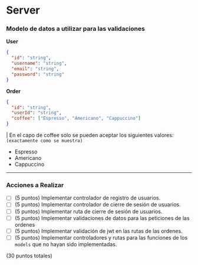 # Server

### Modelo de datos a utilizar para las validaciones

**User**

```json
{
  "id": "string",
  "username": "string",
  "email": "string",
  "password": "string"
}
```

**Order**

```json
{
  "id": "string",
  "userId": "string",
  "coffee": ["Espresso", "Americano", "Cappuccino"]
}
```

| En el capo de coffee solo se pueden aceptar los siguientes valores:
`(exactamente como se muestra)`

- Espresso
- Americano
- Cappuccino

---

### Acciones a Realizar

- [ ] (5 puntos) Implementar controlador de registro de usuarios.
- [ ] (5 puntos) Implementar controlador de cierre de sesión de usuarios.
- [ ] (5 puntos) Implementar ruta de cierre de sesión de usuarios.
- [ ] (5 puntos) Implementar validaciones de datos para las peticiones de las ordenes
- [ ] (5 puntos) Implementar validación de jwt en las rutas de las ordenes.
- [ ] (5 puntos) Implementar controladores y rutas para las funciones de los `models` que no hayan sido implementadas.

(30 puntos totales)
